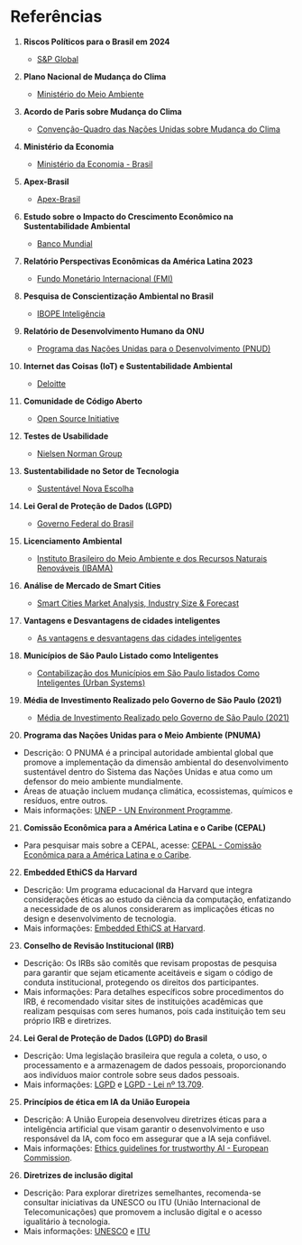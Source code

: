 # Referências

1. **Riscos Políticos para o Brasil em 2024**
   - [S&P Global](https://www.s&p.global/pt/research/articles/2023/07/26/riscos-politicos-para-o-brasil-em-2024)

2. **Plano Nacional de Mudança do Clima**
   - [Ministério do Meio Ambiente](https://antigo.mma.gov.br/clima/politica-nacional-sobre-mudanca-do-clima/plano-nacional-sobre-mudanca-do-clima.html)

3. **Acordo de Paris sobre Mudança do Clima**
   - [Convenção-Quadro das Nações Unidas sobre Mudança do Clima](https://unfccc.int/process-and-meetings/the-paris-agreement/the-paris-agreement)
  
4. **Ministério da Economia**
   - [Ministério da Economia - Brasil](https://www.gov.br/economia/pt-br)

5. **Apex-Brasil**
   - [Apex-Brasil](https://www.apexbrasil.com.br/)

6. **Estudo sobre o Impacto do Crescimento Econômico na Sustentabilidade Ambiental**
   - [Banco Mundial](https://www.worldbank.org/en/topic/environment/overview)

7. **Relatório Perspectivas Econômicas da América Latina 2023**
   - [Fundo Monetário Internacional (FMI)](https://www.imf.org/pt/News/Articles/2023/10/13/pr23349-whd-regional-economic-outlook-securing-low-carbon-future)

8. **Pesquisa de Conscientização Ambiental no Brasil**
   - [IBOPE Inteligência](https://www.ibopeinteligencia.com/noticias-e-eventos/noticias/Pesquisa-do-IBOPE-Inteligencia-sobre-meio-ambiente)

9. **Relatório de Desenvolvimento Humano da ONU**
   - [Programa das Nações Unidas para o Desenvolvimento (PNUD)](http://hdr.undp.org/)

10. **Internet das Coisas (IoT) e Sustentabilidade Ambiental**
    - [Deloitte](https://www2.deloitte.com/br/pt/pages/risk/articles/deloitte-tech-trends-2022.html)

11. **Comunidade de Código Aberto**
    - [Open Source Initiative](https://opensource.org/)

12. **Testes de Usabilidade**
    - [Nielsen Norman Group](https://www.nngroup.com/)

13. **Sustentabilidade no Setor de Tecnologia**
    - [Sustentável Nova Escolha](https://www.sustentavelnovaescolha.com/)

14. **Lei Geral de Proteção de Dados (LGPD)**
    - [Governo Federal do Brasil](https://www.gov.br/ans/pt-br/legislacao/leis-federal/lei-n-13.709-14-de-agosto-de-2018)

15. **Licenciamento Ambiental**
    - [Instituto Brasileiro do Meio Ambiente e dos Recursos Naturais Renováveis (IBAMA)](https://www.ibama.gov.br/licenciamento)

16. **Análise de Mercado de Smart Cities**

    - [Smart Cities Market Analysis, Industry Size & Forecast](https://www.marketsandmarkets.com/Market-Reports/smart-cities-market-542.html)

17. **Vantagens e Desvantagens de cidades inteligentes**
    - [As vantagens e desvantagens das cidades inteligentes](https://www.estimativa.org.br/cidades-inteligentes-vantagens-e-desvantagens/)

18. **Municípios de São Paulo Listado como Inteligentes**
      - [Contabilização dos Municípios em São Paulo listados Como Inteligentes (Urban Systems)](https://valorinveste.globo.com/mercados/brasil-e-politica/noticia/2020/09/14/sao-paulo-fica-em-primeiro-lugar-no-ranking-de-cidades-inteligentes.ghtml)

19. **Média de Investimento Realizado pelo Governo de São Paulo (2021)**
    - [Média de Investimento Realizado pelo Governo de São Paulo (2021)](https://www.saopaulo.sp.gov.br/spnoticias/estado-de-sao-paulo-dobra-o-volume-de-investimentos-em-2021/)

20. **Programa das Nações Unidas para o Meio Ambiente (PNUMA)**
   - Descrição: O PNUMA é a principal autoridade ambiental global que promove a implementação da dimensão ambiental do desenvolvimento sustentável dentro do Sistema das Nações Unidas e atua como um defensor do meio ambiente mundialmente.
   - Áreas de atuação incluem mudança climática, ecossistemas, químicos e resíduos, entre outros.
   - Mais informações: [UNEP - UN Environment Programme](https://www.unep.org/).

21. **Comissão Econômica para a América Latina e o Caribe (CEPAL)**
   - Para pesquisar mais sobre a CEPAL, acesse: [CEPAL - Comissão Econômica para a América Latina e o Caribe](https://www.cepal.org/pt-br).

22. **Embedded EthiCS da Harvard**
   - Descrição: Um programa educacional da Harvard que integra considerações éticas ao estudo da ciência da computação, enfatizando a necessidade de os alunos considerarem as implicações éticas no design e desenvolvimento de tecnologia.
   - Mais informações: [Embedded EthiCS at Harvard](https://embeddedethics.seas.harvard.edu/).

23. **Conselho de Revisão Institucional (IRB)**
   - Descrição: Os IRBs são comitês que revisam propostas de pesquisa para garantir que sejam eticamente aceitáveis e sigam o código de conduta institucional, protegendo os direitos dos participantes.
   - Mais informações: Para detalhes específicos sobre procedimentos do IRB, é recomendado visitar sites de instituições acadêmicas que realizam pesquisas com seres humanos, pois cada instituição tem seu próprio IRB e diretrizes.

24. **Lei Geral de Proteção de Dados (LGPD) do Brasil**
   - Descrição: Uma legislação brasileira que regula a coleta, o uso, o processamento e a armazenagem de dados pessoais, proporcionando aos indivíduos maior controle sobre seus dados pessoais.
   - Mais informações: [LGPD](https://www.gov.br/esporte/pt-br/acesso-a-informacao/lgpd) e [LGPD - Lei nº 13.709](https://www.planalto.gov.br/ccivil_03/_ato2015-2018/2018/lei/l13709.htm).

25. **Princípios de ética em IA da União Europeia**
   - Descrição: A União Europeia desenvolveu diretrizes éticas para a inteligência artificial que visam garantir o desenvolvimento e uso responsável da IA, com foco em assegurar que a IA seja confiável.
   - Mais informações: [Ethics guidelines for trustworthy AI - European Commission](https://digital-strategy.ec.europa.eu/en/policies).

26. **Diretrizes de inclusão digital**
   - Descrição: Para explorar diretrizes semelhantes, recomenda-se consultar iniciativas da UNESCO ou ITU (União Internacional de Telecomunicações) que promovem a inclusão digital e o acesso igualitário à tecnologia.
   - Mais informações: [UNESCO](https://www.unesco.org/en) e [ITU](https://www.itu.int/en/Pages/default.aspx)